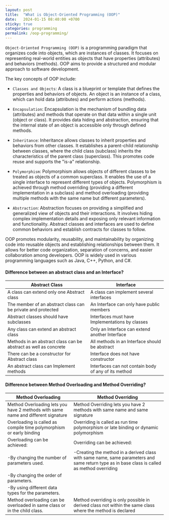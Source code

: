 ```yaml
---
layout: post
title:  "What is Object-Oriented Programming (OOP)"
date:   2024-01-15 08:40:00 +0700
sticky: true
categories: programming
permalink: /oop-programming/
---
```

`Object-Oriented Programming (OOP)` is a programming paradigm that organizes code into objects, which are instances of classes. It focuses on representing real-world entities as objects that have properties (attributes) and behaviors (methods). OOP aims to provide a structured and modular approach to software development.

The key concepts of OOP include:

- `Classes and Objects`: A class is a blueprint or template that defines the properties and behaviors of objects. An object is an instance of a class, which can hold data (attributes) and perform actions (methods).

- `Encapsulation`: Encapsulation is the mechanism of bundling data (attributes) and methods that operate on that data within a single unit (object or class). It provides data hiding and abstraction, ensuring that the internal state of an object is accessible only through defined methods.

- `Inheritance`: Inheritance allows classes to inherit properties and behaviors from other classes. It establishes a parent-child relationship between classes, where the child class (subclass) inherits the characteristics of the parent class (superclass). This promotes code reuse and supports the "is-a" relationship.

- `Polymorphism`: Polymorphism allows objects of different classes to be treated as objects of a common superclass. It enables the use of a single interface to represent different types of objects. Polymorphism is achieved through method overriding (providing a different implementation in a subclass) and method overloading (providing multiple methods with the same name but different parameters).

- `Abstraction`: Abstraction focuses on providing a simplified and generalized view of objects and their interactions. It involves hiding complex implementation details and exposing only relevant information and functionality. Abstract classes and interfaces are used to define common behaviors and establish contracts for classes to follow.

OOP promotes modularity, reusability, and maintainability by organizing code into reusable objects and establishing relationships between them. It allows for better code organization, separation of concerns, and easier collaboration among developers. OOP is widely used in various programming languages such as Java, C++, Python, and C#.

<style scoped>
table {
  font-size: 14px;
}
</style>

#### Difference between an abstract class and an Interface?

|Abstract Class                                               |Interface                                |
|---|---|
|A class can extend only one Abstract class                   |A class can implement several interfaces |
|The member of an abstract class can be private and protected |An Interface can only have public members|
|Abstract classes should have subclasses                      |Interfaces must have Implementations by classes|
|Any class can extend an abstract class                       |Only an Interface can extend another Interface|
|Methods in an abstract class can be abstract as well as concrete|All methods in an Interface should be abstract|
|There can be a constructor for Abstract class                |Interface does not have constructor|
|An abstract class can Implement methods                      |Interfaces can not contain body of any of its method|

#### Difference between Method Overloading and Method Overriding?

|Method Overloading                                           |Method Overriding  |
|---|---|
|Method Overloading lets you have 2 methods with same name and different signature|Method Overriding lets you have 2 methods with same name and same signature|
|Overloading is called as compile time polymorphism or early binding              |Overriding is called as run time polymorphism or late binding or dynamic polymorphism|
|Overloading can be achieved:                                 |Overriding can be achieved:|
|-By changing the number of parameters used.                  |-Creating the method in a derived class with same name, same parameters and same return type as in base class is called as method overriding|
|-By changing the order of parameters.                        ||
|-By using different data types for the parameters.           ||
|Method overloading can be overloaded in same class or in the child class.|Method overriding is only possible in derived class not within the same class where the method is declared|